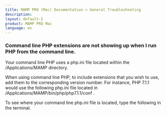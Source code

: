 ```yaml
---
title: MAMP PRO (Mac) Documentation > General Troubleshooting
description: 
layout: default-2
product: MAMP PRO Mac
language: en
---
```


### Command line PHP extensions are not showing up when I run PHP from the command line.

Your command line PHP uses a php.ini file located within the /Applications/MAMP directory.

When using command line PHP, to include extensions that you wish to use, add them to the corresponding version number. For instance, PHP 7.1.1 would use the following php.ini file located in /Applications/MAMP/bin/php/php7.1.1/conf .

To see where your command line php.ini file is located, type the following in the terminal. 






